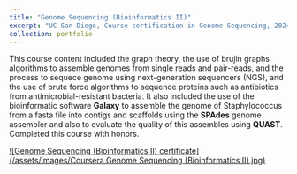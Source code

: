 ```yaml
---
title: "Genome Sequencing (Bioinformatics II)"
excerpt: "UC San Diego, Course certification in Genome Sequencing, 2024<br/><img src='../assets/images/Coursera Genome Sequencing (Bioinformatics II).jpg' width='500' height='300'>"
collection: portfolio
---
```


This course content included the graph theory, the use of brujin graphs algorithms to assemble genomes from single reads and pair-reads, and the process to sequece genome using next-generation sequencers (NGS), and the use of brute force algorithms to sequence proteins such as antibiotics from antimicrobial-resistant bacteria.
It also included the use of the bioinformatic software <b>Galaxy</b> to assemble the genome of Staphylococcus from a fasta file into contigs and scaffolds using the <b>SPAdes</b> genome assembler and also to evaluate the quality of this assembles using <b>QUAST</b>. Completed this course with honors.

<a href="https://coursera.org/verify/XC88SYTHQK6T">![Genome Sequencing (Bioinformatics II) certificate](/assets/images/Coursera Genome Sequencing (Bioinformatics II).jpg)<a/>